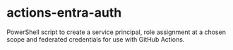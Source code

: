 # actions-entra-auth
PowerShell script to create a service principal, role assignment at a chosen scope and federated credentials for use with GitHub Actions.
